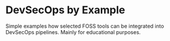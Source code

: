 # DevSecOps by Example
Simple examples how selected FOSS tools can be integrated into DevSecOps pipelines. Mainly for educational purposes.
